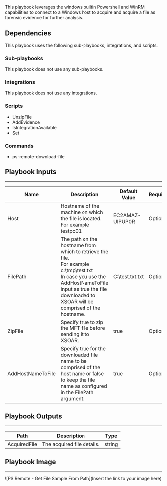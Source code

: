 This playbook leverages the windows builtin Powershell and WinRM capabilities to connect to a Windows host to acquire and acquire a file as forensic evidence for further analysis.

## Dependencies
This playbook uses the following sub-playbooks, integrations, and scripts.

### Sub-playbooks
This playbook does not use any sub-playbooks.

### Integrations
This playbook does not use any integrations.

### Scripts
* UnzipFile
* AddEvidence
* IsIntegrationAvailable
* Set

### Commands
* ps-remote-download-file

## Playbook Inputs
---

| **Name** | **Description** | **Default Value** | **Required** |
| --- | --- | --- | --- |
| Host | Hostname of the machine on which the file is located. For example testpc01 | EC2AMAZ-UIPUP0R | Optional |
| FilePath | The path on the hostname from which to retrieve the file. <br/>For example c:\\tmp\\test.txt<br/>In case you use the AddHostNameToFile input as true the file downloaded to XSOAR will be comprised of the hostname. | C:\test.txt.txt | Optional |
| ZipFile | Specify true to zip the MFT file before sending it to XSOAR. | true | Optional |
| AddHostNameToFile | Specify true for the downloaded file name to be comprised of the host name or false  to keep the file name as configured in the FilePath argument. | true | Optional |

## Playbook Outputs
---

| **Path** | **Description** | **Type** |
| --- | --- | --- |
| AcquiredFile | The acquired file details. | string |

## Playbook Image
---
![PS Remote - Get File Sample From Path](Insert the link to your image here)
